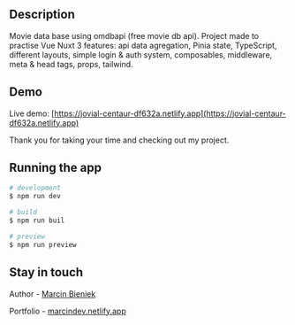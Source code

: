 ## Description

Movie data base using omdbapi (free movie db api). Project made to practise Vue Nuxt 3 features: api data agregation, Pinia state, TypeScript, different layouts, simple login & auth system, composables, middleware, meta & head tags, props, tailwind.

## Demo

Live demo: [https://jovial-centaur-df632a.netlify.app](https://jovial-centaur-df632a.netlify.app)

Thank you for taking your time and checking out my project.

## Running the app

```bash
# development
$ npm run dev

# build
$ npm run buil

# preview
$ npm run preview
```

## Stay in touch

Author - [Marcin Bieniek](https://www.linkedin.com/in/marcin-bieniek-617565271/)

Portfolio - [marcindev.netlify.app](https://marcindev.netlify.app/)